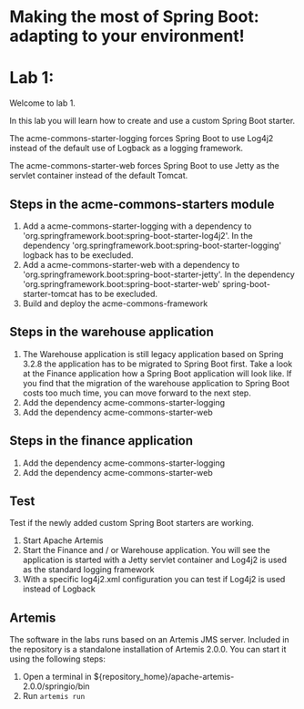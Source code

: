# Making the most of Spring Boot: adapting to your environment!
# Lab 1:
Welcome to lab 1. 

In this lab you will learn how to create and use a custom Spring Boot starter. 

The acme-commons-starter-logging forces Spring Boot to use Log4j2 instead of the default use of Logback as a logging framework. 

The acme-commons-starter-web forces Spring Boot to use Jetty as the servlet container instead of the default Tomcat.
  
 
## Steps in the acme-commons-starters module
1. Add a acme-commons-starter-logging with a dependency to 'org.springframework.boot:spring-boot-starter-log4j2'. In the dependency 'org.springframework.boot:spring-boot-starter-logging' logback has to be execluded. 
2. Add a acme-commons-starter-web with a dependency to 'org.springframework.boot:spring-boot-starter-jetty'. In the dependency 'org.springframework.boot:spring-boot-starter-web' spring-boot-starter-tomcat has to be execluded.
3. Build and deploy the acme-commons-framework

## Steps in the warehouse application
1. The Warehouse application is still legacy application based on Spring 3.2.8 the application has to be migrated to Spring Boot first. Take a look at the Finance application how a Spring Boot application will look like. If you find that the migration of the warehouse application to Spring Boot costs too much time, you can move forward to the next step.
2. Add the dependency acme-commons-starter-logging  
3. Add the dependency acme-commons-starter-web

## Steps in the finance application
1. Add the dependency acme-commons-starter-logging  
2. Add the dependency acme-commons-starter-web

## Test
 Test if the newly added custom Spring Boot starters are working.
1. Start Apache Artemis
2. Start the Finance and / or Warehouse application. You will see the application is started with a Jetty servlet container and Log4j2 is used as the standard logging framework
3. With a specific log4j2.xml configuration you can test if Log4j2 is used instead of Logback

## Artemis
The software in the labs runs based on an Artemis JMS server. Included in the repository is a standalone installation of Artemis 2.0.0. You can start it using the following steps:

1. Open a terminal in ${repository_home}/apache-artemis-2.0.0/springio/bin
2. Run `artemis run`
